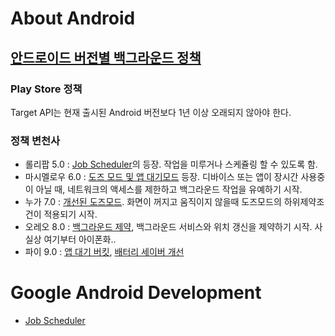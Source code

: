 # About Android
## [안드로이드 버전별 백그라운드 정책](https://www.charlezz.com/?p=737)
### Play Store 정책
Target API는 현재 출시된 Android 버전보다 1년 이상 오래되지 않아야 한다.
### 정책 변천사
-   롤리팝 5.0 :  [Job Scheduler](https://developer.android.com/reference/android/app/job/JobScheduler)의 등장. 작업을 미루거나 스케쥴링 할 수 있도록 함.
-   마시멜로우 6.0 :  [도즈 모드 및 앱 대기모드](https://developer.android.com/about/versions/marshmallow/android-6.0-changes#behavior-power)  등장. 디바이스 또는 앱이 장시간 사용중이 아닐 때, 네트워크의 액세스를 제한하고 백그라운드 작업을 유예하기 시작.
-   누가 7.0 :  [개선된 도즈모드](https://developer.android.com/about/versions/nougat/android-7.0-changes#doze). 화면이 꺼지고 움직이지 않을때 도즈모드의 하위제약조건이 적용되기 시작.
-   오레오 8.0 :  [백그라운드 제약](https://developer.android.com/about/versions/oreo/android-8.0-changes#back-all), 백그라운드 서비스와 위치 갱신을 제약하기 시작. 사실상 여기부터 아이폰화..
-   파이 9.0 :  [앱 대기 버킷](https://developer.android.com/about/versions/pie/power#buckets), [배터리 세이버 개선](https://developer.android.com/about/versions/pie/power#battery-saver)
 
# Google Android Development
- [Job Scheduler](https://github.com/Suein1209/Android-Study/blob/master/Files/Job_Scheduler.md)

<!--stackedit_data:
eyJoaXN0b3J5IjpbMTcwOTIyODg1NCwxNTc0OTM5MzA0LDE5Nz
c2Njk0NjUsMTUwMTE5NzA1MCwtMTc3OTI1MDk3MCwtMTAxNzQz
MzU0OCwtNDI4ODU4MTM1LDQ4MTIzMjcxOF19
-->